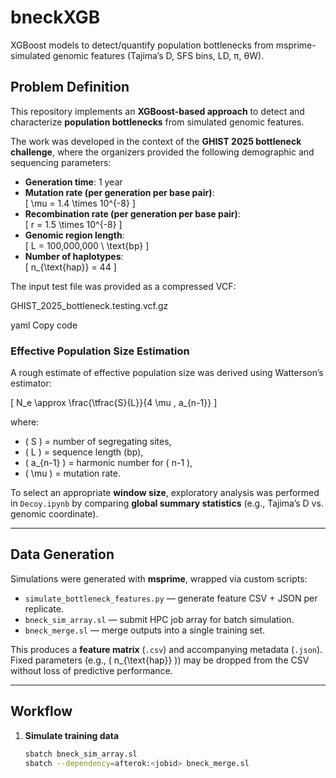 # bneckXGB
XGBoost models to detect/quantify population bottlenecks from msprime-simulated genomic features (Tajima’s D, SFS bins, LD, π, θW).

## Problem Definition

This repository implements an **XGBoost-based approach** to detect and characterize **population bottlenecks** from simulated genomic features.  

The work was developed in the context of the **GHIST 2025 bottleneck challenge**, where the organizers provided the following demographic and sequencing parameters:

- **Generation time**: 1 year  
- **Mutation rate (per generation per base pair)**:  
  \[
  \mu = 1.4 \times 10^{-8}
  \]
- **Recombination rate (per generation per base pair)**:  
  \[
  r = 1.5 \times 10^{-8}
  \]
- **Genomic region length**:  
  \[
  L = 100,000,000 \ \text{bp}
  \]
- **Number of haplotypes**:  
  \[
  n_{\text{hap}} = 44
  \]

The input test file was provided as a compressed VCF:

GHIST_2025_bottleneck.testing.vcf.gz

yaml
Copy code

### Effective Population Size Estimation

A rough estimate of effective population size was derived using Watterson’s estimator:

\[
N_e \approx \frac{\tfrac{S}{L}}{4 \mu \, a_{n-1}}
\]

where:
- \( S \) = number of segregating sites,  
- \( L \) = sequence length (bp),  
- \( a_{n-1} \) = harmonic number for \( n-1 \),  
- \( \mu \) = mutation rate.  

To select an appropriate **window size**, exploratory analysis was performed in `Decoy.ipynb` by comparing **global summary statistics** (e.g., Tajima’s D vs. genomic coordinate).

---

## Data Generation

Simulations were generated with **msprime**, wrapped via custom scripts:

- `simulate_bottleneck_features.py` — generate feature CSV + JSON per replicate.  
- `bneck_sim_array.sl` — submit HPC job array for batch simulation.  
- `bneck_merge.sl` — merge outputs into a single training set.

This produces a **feature matrix** (`.csv`) and accompanying metadata (`.json`).  
Fixed parameters (e.g., \( n_{\text{hap}} \)) may be dropped from the CSV without loss of predictive performance.

---

## Workflow

1. **Simulate training data**  
   ```bash
   sbatch bneck_sim_array.sl
   sbatch --dependency=afterok:<jobid> bneck_merge.sl

